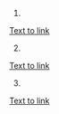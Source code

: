 1.
[Text to link](https://link-url.com)

2.
[Text to link](faults.md)

3. 
[Text to link](<Fault Detection and Classification in Photovoltaic Arrays.md>)


